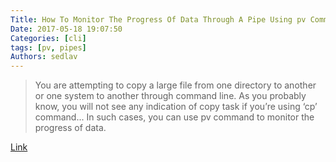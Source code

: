 ```yaml
---
Title: How To Monitor The Progress Of Data Through A Pipe Using pv Command
Date: 2017-05-18 19:07:50
Categories: [cli]
tags: [pv, pipes]
Authors: sedlav
---
```


> You are attempting to copy a large file from one directory to another or one system to another through command line. As you probably know, you will not see any indication of copy task if you’re using ‘cp’ command... In such cases, you can use pv command to monitor the progress of data.

[Link](https://www.ostechnix.com/monitor-progress-data-pipe-using-pv-command/)
